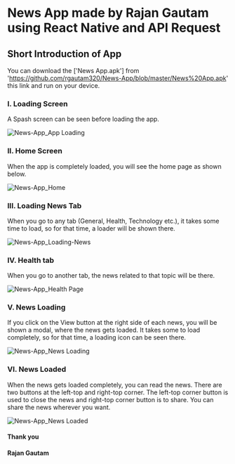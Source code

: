 # News App made by Rajan Gautam using React Native and API Request

## Short Introduction of App

You can download the ['News App.apk'] from 'https://github.com/rgautam320/News-App/blob/master/News%20App.apk' this link and run on your device.

### I. Loading Screen

A Spash screen can be seen before loading the app.

![News-App_App Loading](https://user-images.githubusercontent.com/71542496/119871773-6946ec80-bf40-11eb-9d30-e6ab85be7f8e.jpg)

### II. Home Screen

When the app is completely loaded, you will see the home page as shown below.

![News-App_Home](https://user-images.githubusercontent.com/71542496/119871329-f63d7600-bf3f-11eb-85e1-33d54c07ef40.jpg)

### III. Loading News Tab

When you go to any tab (General, Health, Technology etc.), it takes some time to load, so for that time, a loader will be shown there.

![News-App_Loading-News](https://user-images.githubusercontent.com/71542496/119871974-985d5e00-bf40-11eb-99b4-3131a3a7b806.jpg)

### IV. Health tab

When you go to another tab, the news related to that topic will be there.

![News-App_Health Page](https://user-images.githubusercontent.com/71542496/119872232-de1a2680-bf40-11eb-802c-2e72960d1021.jpg)

### V. News Loading

If you click on the View button at the right side of each news, you will be shown a modal, where the news gets loaded. It takes some to load completely, so for that time, a loading icon can be seen there.

![News-App_News Loading](https://user-images.githubusercontent.com/71542496/119872419-13bf0f80-bf41-11eb-8d00-e88767dd4e3d.jpg)

### VI. News Loaded

When the news gets loaded completely, you can read the news.
There are two buttons at the left-top and right-top corner. The left-top corner button is used to close the news and right-top corner button is to share. You can share the news wherever you want.

![News-App_News Loaded](https://user-images.githubusercontent.com/71542496/119872912-9942bf80-bf41-11eb-89cc-ff1251d8b95e.jpg)

#### Thank you

#### Rajan Gautam
